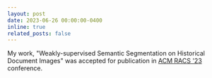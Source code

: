 ```yaml
---
layout: post
date: 2023-06-26 00:00:00-0400
inline: true
related_posts: false
---
```


My work, "Weakly-supervised Semantic Segmentation on Historical Document Images" was accepted for publication in [ACM RACS '23](https://www.sigapp.org/RACS/RACS2023/) conference.
